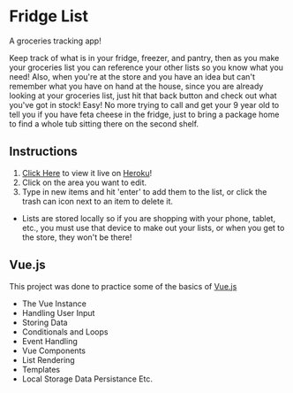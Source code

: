 # Fridge List

A groceries tracking app!

Keep track of what is in your fridge, freezer, and pantry, then as you make your groceries list you can reference your other lists so you know what you need! Also, when you're at the store and you have an idea but can't remember what you have on hand at the house, since you are already looking at your groceries list, just hit that back button and check out what you've got in stock! Easy! No more trying to call and get your 9 year old to tell you if you have feta cheese in the fridge, just to bring a package home to find a whole tub sitting there on the second shelf.

## Instructions

1. [Click Here](https://still-sierra-64206.herokuapp.com/) to view it live on [Heroku](heroku.com)!
2. Click on the area you want to edit.
3. Type in new items and hit 'enter' to add them to the list, or click the trash can icon next to an item to delete it.
* Lists are stored locally so if you are shopping with your phone, tablet, etc., you must use that device to make out your lists, or when you get to the store, they won't be there!

## Vue.js

This project was done to practice some of the basics of [Vue.js](https://vuejs.org/)

* The Vue Instance
* Handling User Input
* Storing Data
* Conditionals and Loops
* Event Handling
* Vue Components
* List Rendering
* Templates
* Local Storage Data Persistance
Etc.